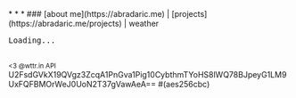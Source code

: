 <link rel="stylesheet" href="style.css">
<script src="script.js"></script>
<title>Antonio</title>
* * *
### [about me](https://abradaric.me)   |   [projects](https://abradaric.me/projects)   |   weather

<pre id="box">Loading...</pre>
<br/>
<small><3 @wttr.in API</small>
<div style="height: 0px">U2FsdGVkX19QVgz3ZcqA1PnGva1Pig10CybthmTYoHS8lWQ78BJpeyG1LM9UxFQFBMOrWeJ0UoN2T37gVawAeA== #(aes256cbc)</div>

<script>
  fetch("https://wttr.in")
    .then((res) => res.text())
    .then((data) => {
      const domParser = new DOMParser();
      const dom = domParser.parseFromString(data, "text/html");
      const table = dom.getElementsByTagName("pre")[0];
      document.getElementById("box").innerText = table.innerText;
    });
</script>
